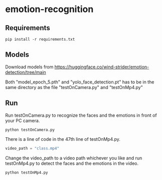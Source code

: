# emotion-recognition
## Requirements

```shell
pip install -r requirements.txt
```

## Models

Download models from https://huggingface.co/wind-strider/emotion-detection/tree/main

Both "model_epoch_5.pth" and "yolo_face_detection.pt" has to be in the same directory as the file "testOnCamera.py" and "testOnMp4.py"

## Run

Run testOnCamera.py to recognize the faces and the emotions in front of your PC camera.

```shell
python testOnCamera.py
```



There is a line of code in the 47th line of testOnMp4.py.

```python
video_path = "class.mp4"
```

Change the video_path to a video path whichever you like and run testOnMp4.py to detect the faces and the emotions in the video.

```shell
python testOnMp4.py
```

